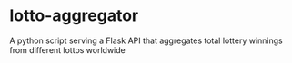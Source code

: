 # lotto-aggregator
A python script serving a Flask API that aggregates total lottery winnings from different lottos worldwide 
